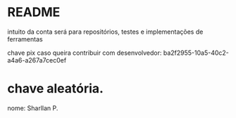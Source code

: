 # README #
intuito da conta será para repositórios, testes e implementações de ferramentas

chave pix caso queira contribuir com desenvolvedor: ba2f2955-10a5-40c2-a4a6-a267a7cec0ef

# chave aleatória.

nome: Sharllan P.
